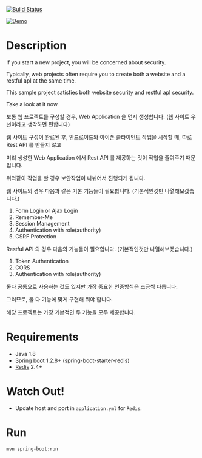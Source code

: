 [![Build Status](https://travis-ci.org/okihouse/spring-boot-security-with-redis.svg?branch=master)](https://travis-ci.org/okihouse/spring-boot-security-with-redis)

[![Demo](http://i3.ytimg.com/vi/YwP1v1VYZes/maxresdefault.jpg)](https://youtu.be/YwP1v1VYZes "Demo")


Description
=========

If you start a new project, you will be concerned about security.

Typically, web projects often require you to create both a website and a restful apI at the same time.

This sample project satisfies both website security and restful apI security.

Take a look at it now.


보통 웹 프로젝트를 구성할 경우, Web Application 을 먼저 생성합니다. (웹 사이트 우선이라고 생각하면 편합니다)

웹 사이트 구성이 완료된 후, 안드로이드와 아이폰 클라이언트 작업을 시작할 때, 따로 Rest API 를 만들지 않고 

미리 생성한 Web Application 에서 Rest API 를 제공하는 것이 작업을 줄여주기 때문입니다.

위와같이 작업을 할 경우 보안작업이 나뉘어서 진행되게 됩니다.

웹 사이트의 경우 다음과 같은 기본 기능들이 필요합니다. (기본적인것만 나열해보겠습니다.)
1. Form Login or Ajax Login 
2. Remember-Me 
3. Session Management
4. Authentication with role(authority)
5. CSRF Protection

Restful API 의 경우 다음의 기능들이 필요합니다. (기본적인것만 나열해보겠습니다.)
1. Token Authentication 
2. CORS
3. Authentication with role(authority)

둘다 공통으로 사용하는 것도 있지만 가장 중요한 인증방식은 조금씩 다릅니다.

그러므로, 둘 다 기능에 맞게 구현해 줘야 합니다. 

해당 프로젝트는 가장 기본적인 두 기능을 모두 제공합니다.


Requirements
=====

* Java 1.8
* [Spring boot](http://projects.spring.io/spring-boot/) 1.2.8+ (spring-boot-starter-redis)
* [Redis](http://redis.io/) 2.4+

Watch Out!
=====

* Update host and port in `application.yml` for `Redis`.

Run
===

```bash
mvn spring-boot:run
```
